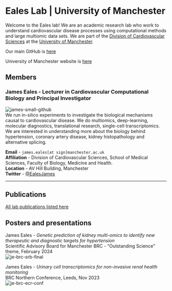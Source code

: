 # Eales Lab | University of Manchester

Welcome to the Eales lab!
We are an academic research lab who work to understand cardiovascular disease processes using computational methods and large multiomic data sets. We are part of the [Division of Cardiovascular Sciences](https://research.manchester.ac.uk/en/organisations/division-of-cardiovascular-sciences) at the [University of Manchester](https://www.manchester.ac.uk/). 

Our main GitHub is [here](https://github.com/EalesLabCompBio)

University of Manchester website is [here](https://research.manchester.ac.uk/en/persons/james.eales)

## Members 
<!-- In alphabetical order by surname -->

<!-- 
example bio entry

### James Eales - Lecturer in Cardiovascular Computational Biology and Principal Investigator   

![james-small-github](https://github.com/EalesLabCompBio/EalesLabCompBio.github.io/assets/1412565/4e6cc27a-9eb0-4579-97a6-bae8df237707)   
We run in-silico experiments to investigate the biological mechanisms causal to cardiovascular disease.
We do multiomics, deep-learning, molecular diagnostics, translational research, single-cell transcriptomics.
We are interested in understanding more about the biology behind hypertension, coronary artery disease, kidney histopathology and alternative splicing.

**Email** - `james.eales[at sign]manchester.ac.uk`  
**Affiliation** - Division of Cardiovascular Sciences, School of Medical Sciences, Faculty of Biology, Medicine and Health.  
**Location** - AV Hill Building, Manchester  
**Twitter** - [@EalesJames](https://twitter.com/EalesJames)  

---


example of how to link to separate page

[![james-small-head-github](https://github.com/EalesLabCompBio/EalesLabCompBio.github.io/assets/1412565/4e6cc27a-9eb0-4579-97a6-bae8df237707)
James Eales - Lecturer in Cardiovascular Computational Biology and Principal Investigator](james.html)
-->


### James Eales - Lecturer in Cardiovascular Computational Biology and Principal Investigator   

![james-small-github](https://github.com/EalesLabCompBio/EalesLabCompBio.github.io/assets/1412565/4e6cc27a-9eb0-4579-97a6-bae8df237707)   
We run in-silico experiments to investigate the biological mechanisms causal to cardiovascular disease.
We do multiomics, deep-learning, molecular diagnostics, translational research, single-cell transcriptomics.
We are interested in understanding more about the biology behind hypertension, coronary artery disease, kidney histopathology and alternative splicing.

**Email** - `james.eales[at sign]manchester.ac.uk`  
**Affiliation** - Division of Cardiovascular Sciences, School of Medical Sciences, Faculty of Biology, Medicine and Health.  
**Location** - AV Hill Building, Manchester  
**Twitter** - [@EalesJames](https://twitter.com/EalesJames)  

---


## Publications

[All lab publications listed here](https://research.manchester.ac.uk/en/persons/james.eales/publications/)


## Posters and presentations
<!--
example entry for presentation
James Eales - *Genetic prediction of kidney multi-omics to identify new therapeutic and diagnostic targets for hypertension*  
Scientific Advisory Board for Manchester BRC - “Outstanding Science” theme, February 2024  
-->

James Eales - *Genetic prediction of kidney multi-omics to identify new therapeutic and diagnostic targets for hypertension*  
Scientific Advisory Board for Manchester BRC - “Outstanding Science” theme, February 2024  
![je-brc-srb-final](https://github.com/EalesLabCompBio/EalesLabCompBio.github.io/assets/1412565/7516c7b5-b015-4d03-afcb-123481b019ca)


James Eales - *Urinary cell transcriptomics for non-invasive renal health monitoring*  
BRC Northern Conference, Leeds, Nov 2023  
![je-brc-ecr-conf](https://github.com/EalesLabCompBio/EalesLabCompBio.github.io/assets/1412565/3a56def8-bf69-4da8-9224-a3de166346e0)




